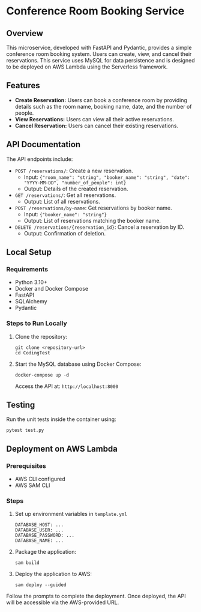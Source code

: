 
# Conference Room Booking Service

## Overview
This microservice, developed with FastAPI and Pydantic, provides a simple conference room booking system. Users can create, view, and cancel their reservations. This service uses MySQL for data persistence and is designed to be deployed on AWS Lambda using the Serverless framework.

## Features
- **Create Reservation:** Users can book a conference room by providing details such as the room name, booking name, date, and the number of people.
- **View Reservations:** Users can view all their active reservations.
- **Cancel Reservation:** Users can cancel their existing reservations.

## API Documentation
The API endpoints include:

- `POST /reservations/`: Create a new reservation.
  - Input: `{"room_name": "string", "booker_name": "string", "date": "YYYY-MM-DD", "number_of_people": int}`
  - Output: Details of the created reservation.
- `GET /reservations/`: Get all reservations.
  - Output: List of all reservations.
- `POST /reservations/by-name`: Get reservations by booker name.
  - Input: `{"booker_name": "string"}`
  - Output: List of reservations matching the booker name.
- `DELETE /reservations/{reservation_id}`: Cancel a reservation by ID.
  - Output: Confirmation of deletion.

## Local Setup
### Requirements
- Python 3.10+
- Docker and Docker Compose
- FastAPI
- SQLAlchemy
- Pydantic

### Steps to Run Locally
1. Clone the repository:
   ```
   git clone <repository-url>
   cd CodingTest
   ```
2. Start the MySQL database using Docker Compose:
   ```
   docker-compose up -d
   ```
   Access the API at: `http://localhost:8000`

## Testing
Run the unit tests inside the container using:
```
pytest test.py
```

## Deployment on AWS Lambda
### Prerequisites
- AWS CLI configured
- AWS SAM CLI

### Steps
1. Set up environment variables in `template.yml`

    ``` 
    DATABASE_HOST: ...
    DATABASE_USER: ... 
    DATABASE_PASSWORD: ...
    DATABASE_NAME: ...
    ```
2. Package the application:
   ```
   sam build
   ```
3. Deploy the application to AWS:
   ```
   sam deploy --guided
   ```

Follow the prompts to complete the deployment. Once deployed, the API will be accessible via the AWS-provided URL.
